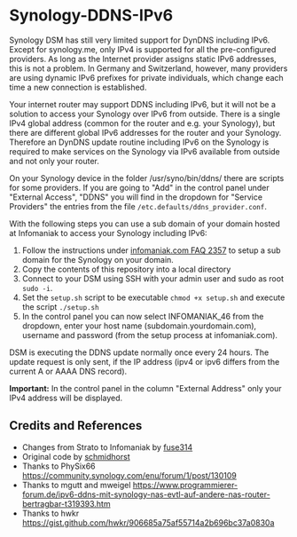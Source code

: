 # Synology-DDNS-IPv6
Synology DSM has still very limited support for DynDNS including IPv6. Except for synology.me, only IPv4 is supported for all the pre-configured providers. As long as the Internet provider assigns static IPv6 addresses, this is not a problem. In Germany and Switzerland, however, many providers are using dynamic IPv6 prefixes for private individuals, which change each time a new connection is established.

Your internet router may support DDNS including IPv6, but it will not be a solution to access your Synology over IPv6 from outside. There is a single IPv4 global address (common for the router and e.g. your Synology), but there are different global IPv6 addresses for the router and your Synology. Therefore an DynDNS update routine including IPv6 on the Synology is required to make services on the Synology via IPv6 available from outside and not only your router.

On your Synology device in the folder /usr/syno/bin/ddns/ there are scripts for some providers. If you are going to "Add" in the control panel under "External Access", "DDNS" you will find in the dropdown for "Service Providers" the entries from the file `/etc.defaults/ddns_provider.conf`.

With the following steps you can use a sub domain of your domain hosted at Infomaniak to access your Synology including IPv6:
1. Follow the instructions under [infomaniak.com FAQ 2357](https://www.infomaniak.com/de/support/faq/2357/dyndns-einrichten-eines-ddns-mit-einer-bei-infomaniak-verwalteten-domain) to setup a sub domain for the Synology on your domain.
2. Copy the contents of this repository into a local directory
3. Connect to your DSM using SSH with your admin user and sudo as root `sudo -i`.
4. Set the `setup.sh` script to be executable `chmod +x setup.sh` and execute the script `./setup.sh`
5. In the control panel you can now select INFOMANIAK_46 from the dropdown, enter your host name (subdomain.yourdomain.com), username and password (from the setup process at infomaniak.com).

DSM is executing the DDNS update normally once every 24 hours. The update request is only sent, if the IP address (ipv4 or ipv6 differs from the current A or AAAA DNS record).

**Important:** In the control panel in the column "External Address" only your IPv4 address will be displayed.

## Credits and References
- Changes from Strato to Infomaniak by [fuse314](https://github.com/fuse314/infomaniak-synology-ddns-IPv6)
- Original code by [schmidhorst](https://github.com/schmidhorst/synology-ddns-IPv6)
- Thanks to PhySix66 https://community.synology.com/enu/forum/1/post/130109
- Thanks to mgutt and mweigel https://www.programmierer-forum.de/ipv6-ddns-mit-synology-nas-evtl-auf-andere-nas-router-bertragbar-t319393.htm
- Thanks to hwkr https://gist.github.com/hwkr/906685a75af55714a2b696bc37a0830a
